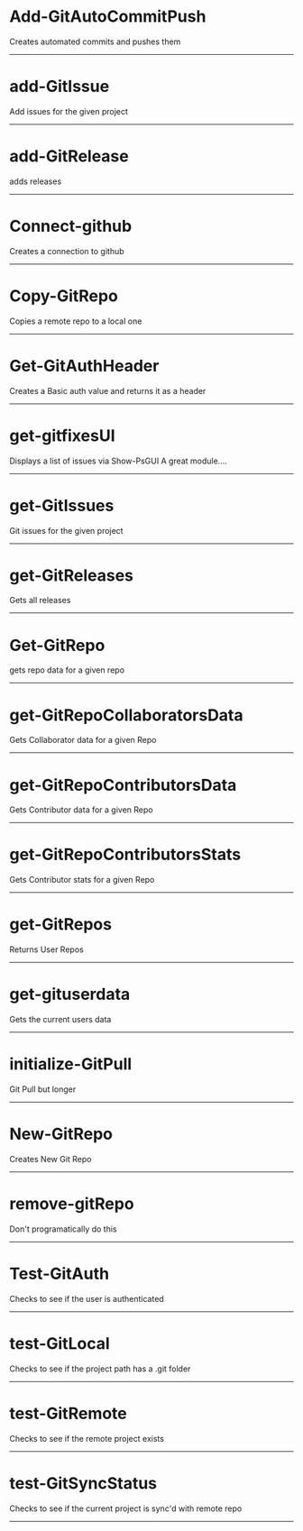 ﻿# Add-GitAutoCommitPush 
Creates automated commits and pushes them 
 
 
 
 
--- 
# add-GitIssue 
Add issues for the given project 
 
 
 
 
--- 
# add-GitRelease 
adds releases 
 
 
 
 
--- 
# Connect-github 
Creates a connection to github 
 
 
 
 
--- 
# Copy-GitRepo 
Copies a remote repo to a local one 
 
 
 
 
--- 
# Get-GitAuthHeader 

Creates a Basic auth value and returns it as a header  
 
 
 
--- 
# get-gitfixesUI 
Displays a list of issues via Show-PsGUI A great module.... 
 
 
 
 
--- 
# get-GitIssues 

Git issues for the given project 
 
 
 
--- 
# get-GitReleases 
Gets all releases 
 
 
 
 
--- 
# Get-GitRepo 
gets repo data for a given repo 
 
 
 
 
--- 
# get-GitRepoCollaboratorsData 
Gets Collaborator data for a given Repo 
 
 
 
 
--- 
# get-GitRepoContributorsData 
Gets Contributor data for a given Repo 
 
 
 
 
--- 
# get-GitRepoContributorsStats 
Gets Contributor stats for a given Repo 
 
 
 
 
--- 
# get-GitRepos 
Returns User Repos 
 
 
 
 
--- 
# get-gituserdata 

Gets the current users data 
 
 
 
--- 
# initialize-GitPull 
Git Pull but longer 
 
 
 
 
--- 
# New-GitRepo 
Creates New Git Repo 
 
 
 
 
--- 
# remove-gitRepo 
Don't programatically do this 
 
 
 
 
--- 
# Test-GitAuth 
Checks to see if the user is authenticated 
 
 
 
 
--- 
# test-GitLocal 

Checks to see if the project path has a .git folder 
 
 
 
--- 
# test-GitRemote 

Checks to see if the remote project exists 
 
 
 
--- 
# test-GitSyncStatus 

Checks to see if the current project is sync'd with remote repo 
 
 
 
--- 

